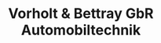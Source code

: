 ---
title: "Vorholt & Bettray GbR Automobiltechnik"
url: /wesel/vorholt-und-bettray-gbr-automobiltechnik/
shop: Autowerkstatt
---